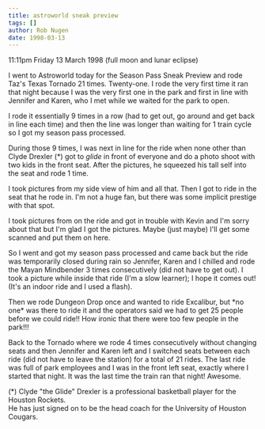 ```yaml
---
title: astroworld sneak preview
tags: []
author: Rob Nugen
date: 1998-03-13
---
```


<p class=date>11:11pm Friday 13 March 1998 (full moon and lunar eclipse)</p>

<p>
I went to Astroworld today for the Season Pass Sneak Preview and rode Taz's Texas Tornado 21 times.  Twenty-one.  I rode the very first time it ran that night because I was the very first one in the park and first in line with Jennifer and Karen, who I met while we waited for the park to open.
<p>
I rode it essentially 9 times in a row (had to get out, go around and get back in line each time) and then the line was longer than waiting for 1 train cycle so I got my season pass processed.
<p>
During those 9 times, I was next in line for the ride when none other than Clyde Drexler (*) got to <em>glide</em> in front of everyone and do a photo shoot with two kids in the front seat. After the pictures, he squeezed his tall self into the seat and rode 1 time.
<p>
I took pictures from my side view of him and all that.  Then I got to ride in the seat that he rode in.  I'm not a huge fan, but there was some implicit prestige with that spot.
<p>
I took pictures from on the ride and got in trouble with Kevin and I'm sorry about that but I'm glad I got the pictures. Maybe (just maybe) I'll get some scanned and put them on here.<br>

<p>
So I went and got my season pass processed and came back but the ride was temporarily closed during rain so Jennifer, Karen and I chilled and rode the Mayan Mindbender 3 times consecutively (did not have to get out).  I took a picture while inside that ride (I'm a slow learner); I hope it comes out!  (It's an indoor ride and I used a flash).
<p>
Then we rode Dungeon Drop once and wanted to ride Excalibur, but *no one* was there to ride it and the operators said we had to get 25 people before we could ride!!  How ironic that there were too few people in the park!!!
<p>
Back to the Tornado where we rode 4 times consecutively without changing seats and then Jennifer and Karen left and I switched seats between each ride (did not have to leave the station) for a total of 21 rides.  The last ride was full of park employees and I was in the front left seat, exactly where I started that night. It was the last time the train ran that night!  Awesome.

<p>
(*) Clyde "the Glide" Drexler is a professional basketball player for the Houston Rockets.<br>
He has just signed on to be the head coach for the University of Houston Cougars.

<p>
